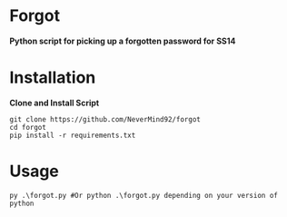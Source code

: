 # Forgot
**Python script for picking up a forgotten password for SS14**
# Installation
**Clone and Install Script**
```shell script
git clone https://github.com/NeverMind92/forgot
cd forgot
pip install -r requirements.txt
```
# Usage
```shell script
py .\forgot.py #Or python .\forgot.py depending on your version of python
```
